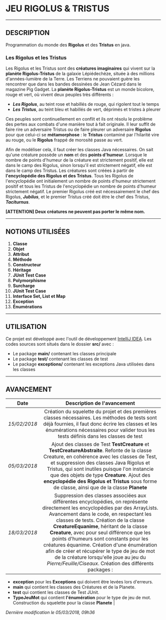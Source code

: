 # JEU RIGOLUS & TRISTUS

----------------------------------------------------------

## DESCRIPTION

Programmation du monde des **Rigolus** et des **Tristus** en java.

### Les Rigolus et les Tristus

Les Rigolus et les Tristus sont des **créatures imaginaires** qui vivent sur la **planète Rigolus-Tristus** de la galaxie Lépiédechèze, située à des millions d'années-lumière de la Terre. Les Terriens ne pouvaient guère les rencontrer que dans les bandes dessinées de Jean Cézard dans le magazine Pig Gadget. La **planète Rigolus-Tristus** est un monde bicolore, rouge et vert, où vivent deux peuples très différents :
* **_Les Rigolus_**, au teint rose et habillés de rouge, qui rigolent tout le temps
* **_Les Tristus_**, au teint bleu et habillés de vert, déprimés et tristes à pleurer

Ces peuples sont continuellement en conflit et ils ont résolu le problème des pertes aux combats d'une manière tout à fait originale. Il leur suffit de faire rire un adversaire Tristus ou de faire pleurer un adversaire **Rigolus** pour que celui-ci se **métamorphose** : le **Tristus** contaminé par l'hilarité vire au rouge, ou le **Rigolus** frappé de morosité passe au vert.

Afin de modéliser cela, il faut créer les classes Java nécessaires.
On sait qu'une créature possède un **nom** et des **points d'humeur**.
Lorsque le nombre de points d'humeur de la créature est strictement positif, elle est dans le camp des Rigolus, sinon lorsqu'il est strictement négatif, elle est dans le camp des Tristus. Les créatures sont créées à partir de **l'encyclopédie des Rigolus et des Tristus**. Tous les Rigolus de l'encyclopédie ont initialement un nombre de points d'humeur strictement positif et tous les Tristus de l'encyclopédie un nombre de points d'humeur strictement négatif. Le premier Rigolus créé est nécessairement le chef des Rigolus, **_Jubilus_**, et le premier Tristus créé doit être le chef des Tristus, **_Taciturnus_**.

**[ATTENTION] Deux créatures ne peuvent pas porter le même nom.**

----------------------------------------------------------

## NOTIONS UTILISÉES

1. **Classe**
2. **Objet**
3. **Attribut**
4. **Méthode**
5. **Constructeur**
6. **Héritage**
7. **JUnit Test Case**
8. **Polymorphisme**
9. **Surcharge**
10. **JUnit Test Case**
11. **Interface Set, List et Map**
12. **Exception**
13. **Énumérations**

----------------------------------------------------------

## UTILISATION

Ce projet est développé avec l'outil de développement [IntelliJ IDEA](https://www.jetbrains.com/idea/).
Les codes sources sont situés dans le dossier **src/** avec :
* Le package **main/** contenant les classes principale
* Le package **test/** contenant les classes de test
* Le package **exceptions/** contenant les exceptions Java utilisées dans les classes

----------------------------------------------------------

## AVANCEMENT

| **Date** | **Description de l'avancement** |
|:---:|:---:|
| _15/02/2018_ | Création du squelette du projet et des premières classes nécessaires. Les méthodes de tests sont déjà fournies, il faut donc écrire les classes et les énumérations nécessaires pour valider tous les tests définis dans les classes de test |
| _05/03/2018_ | Ajout des classes de Test **TestCreature** et **TestCreatureAbstraite**.																								Refonte de la classe Creature, en cohérence avec les classes de Test, et suppression des classes Java Rigolus et Tristus, qui sont inutiles puisque l'on instancie que des objets de type **Creature**.																																										Ajout des **encyclopédie des Rigolus et Tristus** sous forme de classe, ainsi que de la classe **Planete** |
| _18/03/2018_ | Suppression des classes associées aux différentes encyclopédies, on représente directement les encyclopédies par des ArrayLists. Avancement dans le code, en respectant les classes de tests. Création de la classe **CreatureEquanime**, héritant de la classe **Creature**, avec pour seul différence que les points d'humeurs sont constants pour les créatures équanime. Création d'une énumération afin de créer et récupérer le type de jeu de mot de la créature lorsqu'elle joue au jeu du _Pierre/Feuille/Ciseaux_. Création des différents packages :
* **exception** pour les **Exceptions** qui doivent être levées lors d'erreurs.
* **main** qui contient les classes des Créatures et de la Planete.
* **test** qui contient les classes de Test JUnit.
* **TypeJeuMot** qui contient **l'énumération** pour le type de jeu de mot.
Construction du squelette pour la classe **Planete** |

_Dernière modification le 05/03/2018, 09h36_